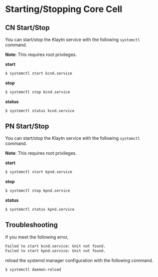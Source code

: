 # Starting/Stopping Core Cell

## CN Start/Stop

You can start/stop the Klaytn service with the following `systemctl` command.

**Note**: This requires root privileges.

**start**

```bash
$ systemctl start kcnd.service
```

**stop**

```bash
$ systemctl stop kcnd.service
```

**status**

```bash
$ systemctl status kcnd.service
```

## PN Start/Stop

You can start/stop the Klaytn service with the following `systemctl` command.

**Note**: This requires root privileges.

**start**

```bash
$ systemctl start kpnd.service
```

**stop**

```bash
$ systemctl stop kpnd.service
```

**status**

```bash
$ systemctl status kpnd.service
```

## Troubleshooting

If you meet the following error,

```bash
Failed to start kcnd.service: Unit not found.
Failed to start kpnd.service: Unit not found.
```

reload the systemd manager configuration with the following command.

```bash
$ systemctl daemon-reload
```

